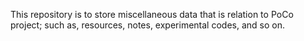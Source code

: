 This repository is to store miscellaneous data that is relation to PoCo project; such as, resources, notes, experimental codes, and so on.
